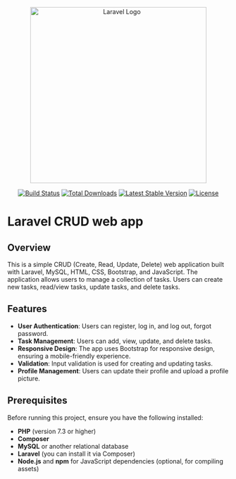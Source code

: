 <p align="center"><a href="https://laravel.com" target="_blank"><img src="https://raw.githubusercontent.com/laravel/art/master/logo-lockup/5%20SVG/2%20CMYK/1%20Full%20Color/laravel-logolockup-cmyk-red.svg" width="400" alt="Laravel Logo"></a></p>

<p align="center">
<a href="https://github.com/laravel/framework/actions"><img src="https://github.com/laravel/framework/workflows/tests/badge.svg" alt="Build Status"></a>
<a href="https://packagist.org/packages/laravel/framework"><img src="https://img.shields.io/packagist/dt/laravel/framework" alt="Total Downloads"></a>
<a href="https://packagist.org/packages/laravel/framework"><img src="https://img.shields.io/packagist/v/laravel/framework" alt="Latest Stable Version"></a>
<a href="https://packagist.org/packages/laravel/framework"><img src="https://img.shields.io/packagist/l/laravel/framework" alt="License"></a>
</p>

# Laravel CRUD web app

## Overview
This is a simple CRUD (Create, Read, Update, Delete) web application built with Laravel, MySQL, HTML, CSS, Bootstrap, and JavaScript. The application allows users to manage a collection of tasks. Users can create new tasks, read/view tasks, update tasks, and delete tasks.

## Features
- **User Authentication**: Users can register, log in, and log out, forgot password.
- **Task Management**: Users can add, view, update, and delete tasks.
- **Responsive Design**: The app uses Bootstrap for responsive design, ensuring a mobile-friendly experience.
- **Validation**: Input validation is used for creating and updating tasks.
- **Profile Management**: Users can update their profile and upload a profile picture.

## Prerequisites
Before running this project, ensure you have the following installed:
- **PHP** (version 7.3 or higher)
- **Composer**
- **MySQL** or another relational database
- **Laravel** (you can install it via Composer)
- **Node.js** and **npm** for JavaScript dependencies (optional, for compiling assets)
